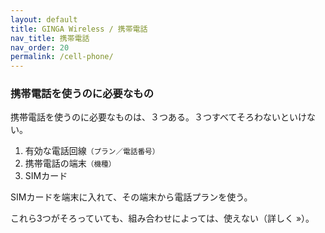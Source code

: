```yaml
---
layout: default
title: GINGA Wireless / 携帯電話
nav_title: 携帯電話
nav_order: 20
permalink: /cell-phone/
---
```

<main>
  <div class="container">
    <div class="row">
      <article class="col-sm-6 col-lg-3">
        <div class="panel panel-default">
          <div class="panel-heading">
            <h3 class="panel-title">携帯電話を使うのに必要なもの</h3>
          </div>
          <div class="panel-body">
            <p>携帯電話を使うのに必要なものは、３つある。３つすべてそろわないといけない。</p>
            <ol>
              <li>有効な電話回線<small>（プラン／電話番号）</small></li>
              <li>携帯電話の端末<small>（機種）</small></li>
              <li>SIMカード</li>
            </ol>
            <p>SIMカードを端末に入れて、その端末から電話プランを使う。</p>
            <p>これら3つがそろっていても、組み合わせによっては、使えない（詳しく &raquo;）。</p>
          </div>
        </div>
      </article>
    </div>
  </div>
</main>
